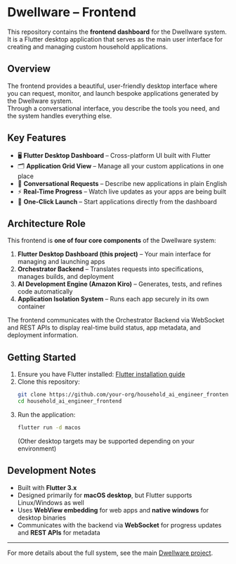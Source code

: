 # Dwellware – Frontend

This repository contains the **frontend dashboard** for the Dwellware system.  
It is a Flutter desktop application that serves as the main user interface for creating and managing
custom household applications.

## Overview

The frontend provides a beautiful, user-friendly desktop interface where you can request, monitor,
and launch bespoke applications generated by the Dwellware system.  
Through a conversational interface, you describe the tools you need, and the system handles
everything else.

## Key Features

- 🖥️ **Flutter Desktop Dashboard** – Cross-platform UI built with Flutter
- 🗂️ **Application Grid View** – Manage all your custom applications in one place
- 💬 **Conversational Requests** – Describe new applications in plain English
- ⚡ **Real-Time Progress** – Watch live updates as your apps are being built
- 🚀 **One-Click Launch** – Start applications directly from the dashboard

## Architecture Role

This frontend is **one of four core components** of the Dwellware system:

1. **Flutter Desktop Dashboard (this project)** – Your main interface for managing and launching
   apps
2. **Orchestrator Backend** – Translates requests into specifications, manages builds, and
   deployment
3. **AI Development Engine (Amazon Kiro)** – Generates, tests, and refines code automatically
4. **Application Isolation System** – Runs each app securely in its own container

The frontend communicates with the Orchestrator Backend via WebSocket and REST APIs to display
real-time build status, app metadata, and deployment information.

## Getting Started

1. Ensure you have Flutter
   installed: [Flutter installation guide](https://docs.flutter.dev/get-started/install)
2. Clone this repository:
   ```bash
   git clone https://github.com/your-org/household_ai_engineer_frontend.git
   cd household_ai_engineer_frontend
   ```
3. Run the application:
   ```bash
   flutter run -d macos
   ```
   (Other desktop targets may be supported depending on your environment)

## Development Notes

- Built with **Flutter 3.x**
- Designed primarily for **macOS desktop**, but Flutter supports Linux/Windows as well
- Uses **WebView embedding** for web apps and **native windows** for desktop binaries
- Communicates with the backend via **WebSocket** for progress updates and **REST APIs** for
  metadata

---

For more details about the full system, see the
main [Dwellware project](../README.md).